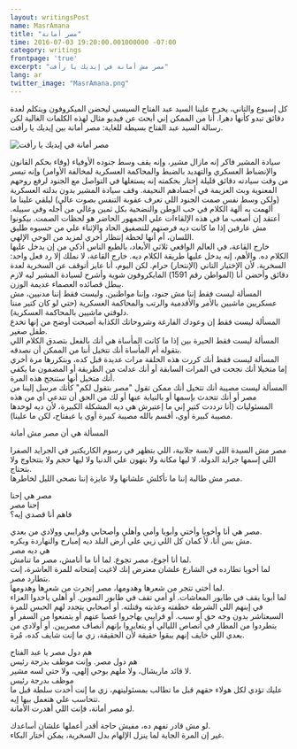 ```yaml
---
layout: writingsPost  
name: MasrAmana  
title: "مصر أمانة"  
time: 2016-07-03 19:20:00.001000000 -07:00  
category: writings  
frontpage: 'true'  
excerpt: "مصر مش أمانة في إيديك يا رأفت"
lang: ar  
twitter_image: "MasrAmana.png"
--- 
```


كل إسبوع والتاني، يخرج علينا السيد عبد الفتاح السيسي ليحضن الميكروفون ويتكلم لعدة دقائق تبدو كأنها دهرا. أنا من الممكن إني أبحث عن فيديو مثال لهذه الكلمات الغالية لكن رسالة السيد عبد الفتاح بسيطة للغاية: مصر أمانة بين إيديك يا رأفت.  

<img src="{{ site.imgFolder_writings }}{{ page.name }}/MasrAmana.png" alt="مصر أمانة في إيديك يا رأفت" />  

سيادة المشير فاكر إنه مازال مشير، وإنه يقف وسط جنوده الأوفياء (وفاء بحكم القانون والإنضباط العسكري والتهديد بالضبط والمحاكمة العسكرية لمخالفة الأوامر) وإنه تيسر من وقت سيادته دقائق قليلة إختار بحكمته إنه يستغلها في التواصل مع الجنود لرفع روحهم المعنوية وبث العزيمة في أجسادهم النحيفة. وقف سيادة المشير بدون بدلته العسكرية (ولكن وسط نفس صمت الجنود اللي تعرف عقوبة التنفس بصوت عالي) ليلقي علينا ما ألهمت به ألهة الكلام في حب الوطن والتضحية بكل ثمين وغالي من أجله وفي سبيله. أعتقد إن أصعب ما في هذه الإلقاءات علي الجمهور الحاضر هو لحظات الصمت. بيكونوا مش عارفين إذا ما كانت ديه فرصتهم للتصفيق الحاد والإثناء علي من حسبوه طليق اللسان، أم أنها لحظة إنتظار أخري لمزيد من الوحي الإلهي.  
خارج القاعة، في العالم الواقعي ثلاثي الأبعاد، بالطبع الناس أذكي من إن يدخل عليها الكلام ده. والأهم، إنه يدخل عليها طريقة الكلام ديه. خارج القاعة، لا نملك إلا رد فعل واحد: السخرية. لأن الإختيار التاني (الإنتحار) حرام. لكن اليوم، أنا عايز أتوقف عن السخرية لعدة دقائق وأحضن أنا (المواطن رقم 1591) المايكروفون شوية وأشرح لسيادة المشير ليه لازم يبطل قصائده العصماء عديمة الوزن.  
المسألة ليست فقط إننا مش جنود، وإننا مواطنين. وليست فقط إننا مدنيين، مش عسكريين ماشيين بالأمر والأقدمية والرتب والمحاكمة العسكرية (حتي لو كان كتير مننا دلوقتي ماشيين بالمحاكمة العسكرية).   
المسألة ليست فقط إن وعودك الفارغة وشروحاتك الكذابة أصبحت أوضح من إنها تخدع طفل صغير.   
المسألة ليست فقط الحيرة بين إذا ما كانت المأساة هي أنك بالفعل بتصدق الكلام اللي بتقوله أم المأساة أنك تتخيل أننا من الممكن أن نصدقه.  
المسألة ليست فقط أنك كررت هذه الحلقة مرات عديدة قبل كده، وبتكررها مرة أخري إما متخيلا أنك نجحت في المرات السابقة أو أنك عدلت من الطريقة أو المضمون ما يكفي أنك متخيل أنها ستنجح هذه المرة.   
المسألة ليست مصيبة أنك تتخيل أنك ممكن تقول "مصر بتقول لكم" كأنك مرسل إلينا من مصر أو أنك تتحدث بإسمها أو بالنيابة عنها أو لك من الحق أن تتدعي أي من هذه المسئوليات (أنا ترددت كتير إني ما إعتبرش هي ديه المشكلة الكبيرة، لأن ديه لوحدها مصيبة كبيرة أوي، أقسم بالله مصيبة كبيرة أوي يا عبفتاح، لكن ما علينا).  

المسألة هي أن مصر مش أمانة  

مصر مش السيدة اللي لابسة جلابية، اللي بتظهر في رسوم الكاريكتير في الجرايد الصفرا اللي إسمها جرايد الدولة. لا ليها مكانة ولا بتهون علي الدنيا ولا ليها حجم ولا بتتحاوج ولا بتحتاج.  
مصر مش طالبة إننا ما نأكلش علشانها ولا عايزة إننا نصحي الليل لخاطرها.  

مصر هي إحنا  
إحنا مصر  
فاهم أنا قصدي إيه؟  

مصر هي أنا وأخويا وأختي وأبويا وأمي وأهلي وأصحابي وقرايبي وولادي من بعدي.  
مش بس أنا، لأ كمان كل اللي زيي علي أرض البلد ديه إمبارح والنهاردة وبكره.  
هي ديه مصر  
لما أنا أجوع، مصر تجوع. لما أنا ما أنامش، مصر ما تنامش.  
لما أخويا تطارده في الشارع علشان معترض إنك لاغيت إمتحانه للمرة العاشرة، إنت بتطارد مصر.  
لما أختي تتجر من شعرها وهدومها، مصر إتجرت من شعرها وهدومها.  
لما أبويا يقف في طابور المعاشات. أو أمي تقف في طابور التموين. أو أهلي يأخدوا العزاء في إبنهم اللي الشرطة خطفته وعذبته وقتلته. أو أصحابي يتجدد لهم الحبس للمرة السبعتاشر بدون وجه حق أو سبب. أو قرايبي يهاجروا غصبا عنهم أو يتمنعوا من السفر أو يتطردوا من المطار في أنصاص الليالي أو يتعايروا بإنهم أنصاف مصريين. أو أولادي من بعدي اللي خايف إنهم يبقوا حقيقة لأن الحقيقة، زي ما إنت شايف كده، مُرة. 

هم دول مصر يا عبد الفتاح  
هم دول مصر. وإنت موظف بدرجة رئيس  
لا قائد ماريشال، ولا ملهم بوحي إلهي، ولا حتي لسه مشير.  
موظف بدرجة رئيس  
عليك تؤدي لكل هولاء حقهم قبل ما تطالب بمسئوليتهم، زي ما إنت أخدت سلطة قبل ما تتحاسب علي هتعمل بيها إيه.  
لو مصر أمانة، فإنت اللي أهدرت الأمانة.  

لو مش قادر تفهم ده، مفيش حاجة أقدر أعملها علشان أساعدك.  
غير إن المرة الجاية لما ينزل الإلهام بدل السخرية، يمكن أختار البكاء.  
